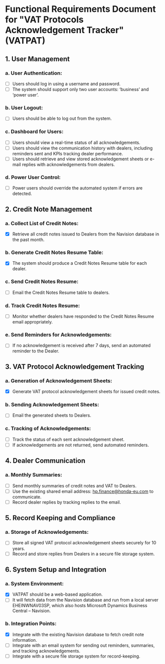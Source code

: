 # Functional Requirements Document for "VAT Protocols Acknowledgement Tracker" (VATPAT)

## 1. User Management
### a. User Authentication:
- [ ] Users should log in using a username and password.
- [ ] The system should support only two user accounts: ‘business’ and ‘power user’.

### b. User Logout:
- [ ] Users should be able to log out from the system.

### c. Dashboard for Users:
- [ ] Users should view a real-time status of all acknowledgements.
- [ ] Users should view the communication history with dealers, including reminders sent and KPIs tracking dealer performance.
- [ ] Users should retrieve and view stored acknowledgement sheets or e-mail replies with acknowledgements from dealers.

### d. Power User Control:
- [ ] Power users should override the automated system if errors are detected.

## 2. Credit Note Management
### a. Collect List of Credit Notes:
- [X] Retrieve all credit notes issued to Dealers from the Navision database in the past month.

### b. Generate Credit Notes Resume Table:
- [X] The system should produce a Credit Notes Resume table for each dealer.

### c. Send Credit Notes Resume:
- [ ] Email the Credit Notes Resume table to dealers.

### d. Track Credit Notes Resume:
- [ ] Monitor whether dealers have responded to the Credit Notes Resume email appropriately.

### e. Send Reminders for Acknowledgements:
- [ ] If no acknowledgement is received after 7 days, send an automated reminder to the Dealer.

## 3. VAT Protocol Acknowledgement Tracking
### a. Generation of Acknowledgement Sheets:
- [X] Generate VAT protocol acknowledgement sheets for issued credit notes.

### b. Sending Acknowledgement Sheets:
- [ ] Email the generated sheets to Dealers.

### c. Tracking of Acknowledgements:
- [ ] Track the status of each sent acknowledgement sheet.
- [ ] If acknowledgements are not returned, send automated reminders.

## 4. Dealer Communication
### a. Monthly Summaries:
- [ ] Send monthly summaries of credit notes and VAT to Dealers.
- [ ] Use the existing shared email address: hp.finance@honda-eu.com to communicate.
- [ ] Record dealer replies by tracking replies to the email.

## 5. Record Keeping and Compliance
### a. Storage of Acknowledgements:
- [ ] Store all signed VAT protocol acknowledgement sheets securely for 10 years.
- [ ] Record and store replies from Dealers in a secure file storage system.

## 6. System Setup and Integration
### a. System Environment:
- [X] VATPAT should be a web-based application.
- [ ] It will fetch data from the Navision database and run from a local server EHEINWNAV03SP, which also hosts Microsoft Dynamics Business Central – Navision.

### b. Integration Points:
- [X] Integrate with the existing Navision database to fetch credit note information.
- [ ] Integrate with an email system for sending out reminders, summaries, and tracking acknowledgements.
- [ ] Integrate with a secure file storage system for record-keeping.